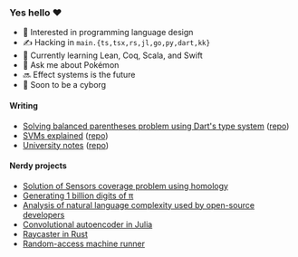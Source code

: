 ### Yes hello ❤️

- 🔭 Interested in programming language design
- ✍️ Hacking in `main.{ts,tsx,rs,jl,go,py,dart,kk}`
- 🌱 Currently learning Lean, Coq, Scala, and Swift
- 💬 Ask me about Pokémon
- 🔜 Effect systems is the future
- 🤖 Soon to be a cyborg

#### Writing

- [Solving balanced parentheses problem using Dart's type system](https://shilangyu.dev/blog/balanced-parentheses-dart-3/) ([repo](https://github.com/shilangyu/balanced-parentheses-dart-3))
- [SVMs explained](https://shilangyu.dev/blog/svm-explained/) ([repo](https://github.com/shilangyu/SVM-from-scratch))
- [University notes](https://github.shilangyu.dev/uni-notes/) ([repo](https://github.com/shilangyu/uni-notes))

#### Nerdy projects

- [Solution of Sensors coverage problem using homology](https://github.com/shilangyu/sensors-coverage)
- [Generating 1 billion digits of π](https://github.com/shilangyu/AaC-pi)
- [Analysis of natural language complexity used by open-source developers](https://github.com/shilangyu/NLP-language-complexity)
- [Convolutional autoencoder in Julia](https://github.com/shilangyu/IML-autoencoder)
- [Raycaster in Rust](https://github.com/shilangyu/WUT-CG/tree/main/raycaster)
- [Random-access machine runner](https://github.com/shilangyu/ram-runner)
